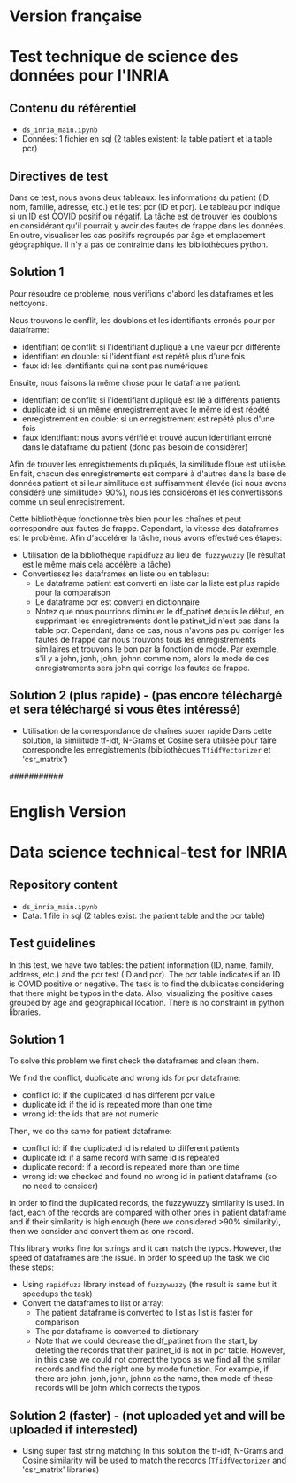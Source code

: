 # Version française

# Test technique de science des données pour l'INRIA

## Contenu du référentiel

* `ds_inria_main.ipynb`
* Données: 1 fichier en sql (2 tables existent: la table patient et la table pcr)


## Directives de test

Dans ce test, nous avons deux tableaux: les informations du patient (ID, nom, famille, adresse, etc.) et le test pcr (ID et pcr). Le tableau pcr indique si un ID est COVID positif ou négatif.
La tâche est de trouver les doublons en considérant qu'il pourrait y avoir des fautes de frappe dans les données. En outre, visualiser les cas positifs regroupés par âge et emplacement géographique.
Il n'y a pas de contrainte dans les bibliothèques python.

## Solution 1
Pour résoudre ce problème, nous vérifions d'abord les dataframes et les nettoyons.

Nous trouvons le conflit, les doublons et les identifiants erronés pour pcr dataframe:
* identifiant de conflit: si l'identifiant dupliqué a une valeur pcr différente
* identifiant en double: si l'identifiant est répété plus d'une fois
* faux id: les identifiants qui ne sont pas numériques

Ensuite, nous faisons la même chose pour le dataframe patient:
* identifiant de conflit: si l'identifiant dupliqué est lié à différents patients
* duplicate id: si un même enregistrement avec le même id est répété
* enregistrement en double: si un enregistrement est répété plus d'une fois
* faux identifiant: nous avons vérifié et trouvé aucun identifiant erroné dans le dataframe du patient (donc pas besoin de considérer)

Afin de trouver les enregistrements dupliqués, la similitude floue est utilisée. En fait, chacun des enregistrements est comparé à d'autres dans la base de données patient et si leur similitude est suffisamment élevée (ici nous avons considéré une similitude> 90%), nous les considérons et les convertissons comme un seul enregistrement.

Cette bibliothèque fonctionne très bien pour les chaînes et peut correspondre aux fautes de frappe. Cependant, la vitesse des dataframes est le problème. Afin d'accélérer la tâche, nous avons effectué ces étapes:
* Utilisation de la bibliothèque `rapidfuzz` au lieu de` fuzzywuzzy` (le résultat est le même mais cela accélère la tâche)
* Convertissez les dataframes en liste ou en tableau:
  * Le dataframe patient est converti en liste car la liste est plus rapide pour la comparaison
  * Le dataframe pcr est converti en dictionnaire
  * Notez que nous pourrions diminuer le df_patinet depuis le début, en supprimant les enregistrements dont le patinet_id n'est pas dans la table pcr. Cependant, dans ce cas, nous n'avons pas pu corriger les fautes de frappe car nous trouvons tous les enregistrements similaires et trouvons le bon par la fonction de mode. Par exemple, s'il y a john, jonh, john, johnn comme nom, alors le mode de ces enregistrements sera john qui corrige les fautes de frappe.

## Solution 2 (plus rapide) - (pas encore téléchargé et sera téléchargé si vous êtes intéressé)
* Utilisation de la correspondance de chaînes super rapide
Dans cette solution, la similitude tf-idf, N-Grams et Cosine sera utilisée pour faire correspondre les enregistrements (bibliothèques `TfidfVectorizer` et 'csr_matrix')

###########

# English Version
# Data science technical-test for INRIA

## Repository content

* `ds_inria_main.ipynb`
* Data: 1 file in sql (2 tables exist: the patient table and the pcr table)


## Test guidelines

In this test, we have two tables: the patient information (ID, name, family, address, etc.) and the pcr test (ID and pcr). The pcr table indicates if an ID is COVID positive or negative.
The task is to find the dublicates considering that there might be typos in the data. Also, visualizing the positive cases grouped by age and geographical location.
There is no constraint in python libraries.

## Solution 1
To solve this problem we first check the dataframes and clean them.

We find the conflict, duplicate and wrong ids for pcr dataframe:
* conflict id: if the duplicated id has different pcr value 
* duplicate id: if the id is repeated more than one time
* wrong id: the ids that are not numeric

Then, we do the same for patient dataframe:
* conflict id: if the duplicated id is related to different patients
* duplicate id: if a same record with same id is repeated
* duplicate record: if a record is repeated more than one time
* wrong id: we checked and found no wrong id in patient dataframe (so no need to consider)

In order to find the duplicated records, the fuzzywuzzy similarity is used. In fact, each of the records are compared with other ones in patient dataframe and if their similarity is high enough (here we considered >90% similarity), then we consider and convert them as one record.

This library works fine for strings and it can match the typos. However, the speed of dataframes are the issue. In order to speed up the task we did these steps:
* Using `rapidfuzz` library instead of `fuzzywuzzy` (the result is same but it speedups the task)
* Convert the dataframes to list or array:
  * The patient dataframe is converted to list as list is faster for comparison
  * The pcr dataframe is converted to dictionary
  * Note that we could decrease the df_patinet from the start, by deleting the records that their patinet_id is not in pcr table. However, in this case we could not correct the typos as we find all the similar records and find the right one by mode function. For example, if there are john, jonh, john, johnn as the name, then mode of these records will be john which corrects the typos.


## Solution 2 (faster) - (not uploaded yet and will be uploaded if interested)
* Using super fast string matching
In this solution the tf-idf, N-Grams and Cosine similarity will be used to match the records (`TfidfVectorizer` and 'csr_matrix' libraries)
